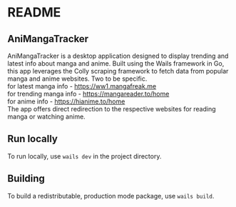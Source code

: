 # README

## AniMangaTracker

AniMangaTracker is a desktop application designed to display trending and latest info about manga and anime. Built using the Wails framework in Go, this app leverages the Colly scraping framework to fetch data from popular manga and anime websites. Two to be specific.  
for latest manga info - https://ww1.mangafreak.me  
for trending manga info - https://mangareader.to/home  
for anime info - https://hianime.to/home  
The app offers direct redirection to the respective websites for reading manga or watching anime.  


## Run locally

To run locally, use `wails dev` in the project directory.

## Building

To build a redistributable, production mode package, use `wails build`.
